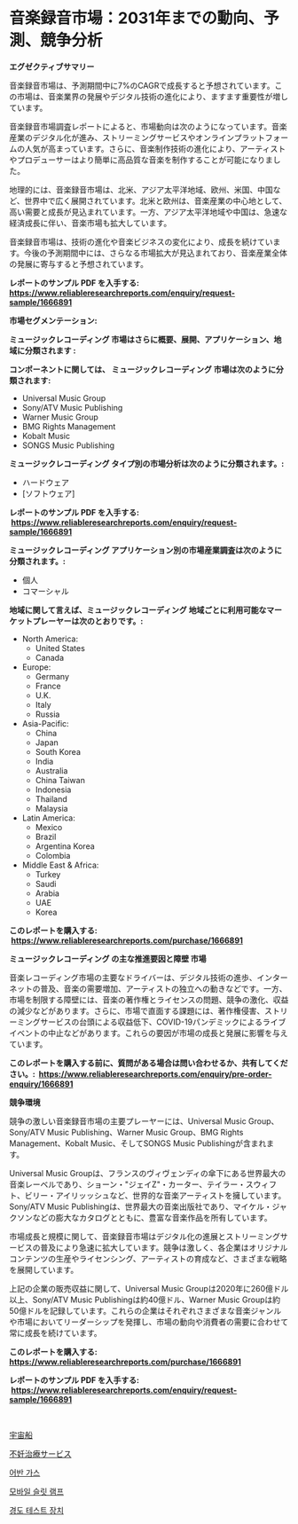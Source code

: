 <p><h1>音楽録音市場：2031年までの動向、予測、競争分析</h1></p><p><strong>エグゼクティブサマリー</strong></p>
<p><p>音楽録音市場は、予測期間中に7%のCAGRで成長すると予想されています。この市場は、音楽業界の発展やデジタル技術の進化により、ますます重要性が増しています。</p><p>音楽録音市場調査レポートによると、市場動向は次のようになっています。音楽産業のデジタル化が進み、ストリーミングサービスやオンラインプラットフォームの人気が高まっています。さらに、音楽制作技術の進化により、アーティストやプロデューサーはより簡単に高品質な音楽を制作することが可能になりました。</p><p>地理的には、音楽録音市場は、北米、アジア太平洋地域、欧州、米国、中国など、世界中で広く展開されています。北米と欧州は、音楽産業の中心地として、高い需要と成長が見込まれています。一方、アジア太平洋地域や中国は、急速な経済成長に伴い、音楽市場も拡大しています。</p><p>音楽録音市場は、技術の進化や音楽ビジネスの変化により、成長を続けています。今後の予測期間中には、さらなる市場拡大が見込まれており、音楽産業全体の発展に寄与すると予想されています。</p></p>
<p><strong>レポートのサンプル PDF を入手する: <a href="https://www.reliableresearchreports.com/enquiry/request-sample/1666891">https://www.reliableresearchreports.com/enquiry/request-sample/1666891</a></strong></p>
<p><strong>市場セグメンテーション:</strong></p>
<p><strong> ミュージックレコーディング 市場はさらに概要、展開、アプリケーション、地域に分類されます :</strong></p>
<p><strong>コンポーネントに関しては、 ミュージックレコーディング 市場は次のように分類されます: &nbsp;</strong></p>
<p><ul><li>Universal Music Group</li><li>Sony/ATV Music Publishing</li><li>Warner Music Group</li><li>BMG Rights Management</li><li>Kobalt Music</li><li>SONGS Music Publishing</li></ul></p>
<p><strong> ミュージックレコーディング タイプ別の市場分析は次のように分類されます。:</strong></p>
<p><ul><li>ハードウェア</li><li>[ソフトウェア]</li></ul></p>
<p><strong>レポートのサンプル PDF を入手する: &nbsp;<a href="https://www.reliableresearchreports.com/enquiry/request-sample/1666891">https://www.reliableresearchreports.com/enquiry/request-sample/1666891</a></strong></p>
<p><strong> ミュージックレコーディング アプリケーション別の市場産業調査は次のように分類されます。:</strong></p>
<p><ul><li>個人</li><li>コマーシャル</li></ul></p>
<p><strong>地域に関して言えば、ミュージックレコーディング 地域ごとに利用可能なマーケットプレーヤーは次のとおりです。:</strong></p>
<p><ul>
    <li>
        North America:
        <ul>
            <li>United States</li>
            <li>Canada</li>
        </ul>
    </li>
    <li>
        Europe:
        <ul>
            <li>Germany</li>
            <li>France</li>
            <li>U.K.</li>
            <li>Italy</li>
            <li>Russia</li>
        </ul>
    </li>
    <li>
        Asia-Pacific:
        <ul>
            <li>China</li>
            <li>Japan</li>
            <li>South Korea</li>
            <li>India</li>
            <li>Australia</li>
            <li>China Taiwan</li>
            <li>Indonesia</li>
            <li>Thailand</li>
            <li>Malaysia</li>
        </ul>
    </li>
    <li>
        Latin America:
        <ul>
            <li>Mexico</li>
            <li>Brazil</li>
            <li>Argentina Korea</li>
            <li>Colombia</li>
        </ul>
    </li>
    <li>
        Middle East & Africa:
        <ul>
            <li>Turkey</li>
            <li>Saudi</li>
            <li>Arabia</li>
            <li>UAE</li>
            <li>Korea</li>
        </ul>
    </li>
    </ul></p>
<p><strong>このレポートを購入する: &nbsp;<a href="https://www.reliableresearchreports.com/purchase/1666891">https://www.reliableresearchreports.com/purchase/1666891</a></strong></p>
<p><strong>ミュージックレコーディング の主な推進要因と障壁 市場</strong></p>
<p><p>音楽レコーディング市場の主要なドライバーは、デジタル技術の進歩、インターネットの普及、音楽の需要増加、アーティストの独立への動きなどです。一方、市場を制限する障壁には、音楽の著作権とライセンスの問題、競争の激化、収益の減少などがあります。さらに、市場で直面する課題には、著作権侵害、ストリーミングサービスの台頭による収益低下、COVID-19パンデミックによるライブイベントの中止などがあります。これらの要因が市場の成長と発展に影響を与えています。</p></p>
<p><strong>このレポートを購入する前に、質問がある場合は問い合わせるか、共有してください。:&nbsp; <a href="https://www.reliableresearchreports.com/enquiry/pre-order-enquiry/1666891">https://www.reliableresearchreports.com/enquiry/pre-order-enquiry/1666891</a></strong></p>
<p><strong>競争環境</strong></p>
<p><p>競争の激しい音楽録音市場の主要プレーヤーには、Universal Music Group、Sony/ATV Music Publishing、Warner Music Group、BMG Rights Management、Kobalt Music、そしてSONGS Music Publishingが含まれます。</p><p>Universal Music Groupは、フランスのヴィヴェンディの傘下にある世界最大の音楽レーベルであり、ショーン・"ジェイZ"・カーター、テイラー・スウィフト、ビリー・アイリッッシュなど、世界的な音楽アーティストを擁しています。Sony/ATV Music Publishingは、世界最大の音楽出版社であり、マイケル・ジャクソンなどの膨大なカタログとともに、豊富な音楽作品を所有しています。</p><p>市場成長と規模に関して、音楽録音市場はデジタル化の進展とストリーミングサービスの普及により急速に拡大しています。競争は激しく、各企業はオリジナルコンテンツの生産やライセンシング、アーティストの育成など、さまざまな戦略を展開しています。</p><p>上記の企業の販売収益に関して、Universal Music Groupは2020年に260億ドル以上、Sony/ATV Music Publishingは約40億ドル、Warner Music Groupは約50億ドルを記録しています。これらの企業はそれぞれさまざまな音楽ジャンルや市場においてリーダーシップを発揮し、市場の動向や消費者の需要に合わせて常に成長を続けています。</p></p>
<p><strong>このレポートを購入する: &nbsp; <a href="https://www.reliableresearchreports.com/purchase/1666891">https://www.reliableresearchreports.com/purchase/1666891</a></strong></p>
<p><strong>レポートのサンプル PDF を入手する: &nbsp;<a href="https://www.reliableresearchreports.com/enquiry/request-sample/1666891">https://www.reliableresearchreports.com/enquiry/request-sample/1666891</a></strong><strong></strong></p>
<p>&nbsp;</p>
<p><p><a href="https://medium.com/@chellamarie1962/%E5%AE%87%E5%AE%99%E8%88%B9%E5%B8%82%E5%A0%B4-%E5%B8%82%E5%A0%B4cagr-%E5%B8%82%E5%A0%B4%E3%83%88%E3%83%AC%E3%83%B3%E3%83%89-%E3%81%8A%E3%82%88%E3%81%B3%E6%88%90%E9%95%B7%E6%88%A6%E7%95%A5%E3%81%AB%E9%96%A2%E3%81%99%E3%82%8B%E6%B4%9E%E5%AF%9F-671a595b1f1d">宇宙船</a></p><p><a href="https://medium.com/@urinalisis45667/%E7%94%9F%E6%AE%96%E5%8C%BB%E7%99%82%E3%82%B5%E3%83%BC%E3%83%93%E3%82%B9%E5%B8%82%E5%A0%B4%E8%A6%8F%E6%A8%A1%E3%81%A8%E5%B8%82%E5%A0%B4%E5%8B%95%E5%90%91-%E5%AE%8C%E5%85%A8%E3%81%AA%E6%A5%AD%E7%95%8C%E6%A6%82%E8%A6%81-2024%E5%B9%B4%E3%81%8B%E3%82%892031%E5%B9%B4-5baf2bd488d7">不妊治療サービス</a></p><p><a href="https://medium.com/@mathieu.rico66/%EB%8F%84%EC%8B%9C-%EA%B0%80%EC%8A%A4-%EC%8B%9C%EC%9E%A5-%EC%84%B1%EA%B3%B5%EC%A0%81%EC%9D%B8-%EB%B9%84%EC%A6%88%EB%8B%88%EC%8A%A4-%EC%A0%84%EB%9E%B5%EC%9D%98-%EC%97%B4%EC%87%A0-2031%EB%85%84%EA%B9%8C%EC%A7%80-%EC%98%88%EC%B8%A1-0396238c1da6">어반 가스</a></p><p><a href="https://medium.com/@maxinewilloughby/%EB%AA%A8%EB%B0%94%EC%9D%BC-%EC%8A%AC%EB%A6%BF%EB%9E%A8%ED%94%84-%EC%8B%9C%EC%9E%A5-%EC%A7%80%ED%91%9C-%ED%95%B4%EB%8F%85-%EC%8B%9C%EC%9E%A5-%EC%A0%90%EC%9C%A0%EC%9C%A8-%ED%8A%B8%EB%A0%8C%EB%93%9C-%EB%B0%8F-%EC%84%B1%EC%9E%A5-%ED%8C%A8%ED%84%B4-9fc09649ce6d">모바일 슬릿 램프</a></p><p><a href="https://github.com/CorEmtymerich56566/Market-Research-Report-List-1/blob/main/789597113418.md">경도 테스트 장치</a></p></p>
